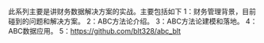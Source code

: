 此系列主要是讲财务数据解决方案的实战。主要包括如下
1：财务管理背景，目前碰到的问题和解决方案。
2：ABC方法论介绍。
3：ABC方法论建模和落地。
4：ABC数据应用。
5：https://github.com/blt328/abc_blt
